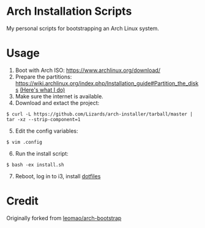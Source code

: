 # Arch Installation Scripts

My personal scripts for bootstrapping an Arch Linux system.

# Usage

1. Boot with Arch ISO: https://www.archlinux.org/download/
2. Prepare the partitions: https://wiki.archlinux.org/index.php/Installation_guide#Partition_the_disks [(Here's what I do)](PARTITIONS.md)
3. Make sure the internet is available.
4. Download and extact the project:
```console
$ curl -L https://github.com/Lizards/arch-installer/tarball/master | tar -xz --strip-component=1
```
5. Edit the config variables:
```console
$ vim .config
```
6. Run the install script:
```console
$ bash -ex install.sh
```
7. Reboot, log in to i3, install [dotfiles](https://github.com/Lizards/dotfiles)

# Credit

Originally forked from [leomao/arch-bootstrap](https://github.com/leomao/arch-bootstrap)
